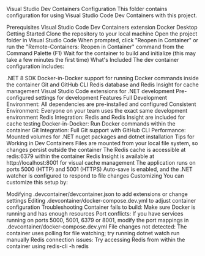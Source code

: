 Visual Studio Dev Containers Configuration
This folder contains configuration for using Visual Studio Code Dev Containers with this project.

Prerequisites
Visual Studio Code
Dev Containers extension
Docker Desktop
Getting Started
Clone the repository to your local machine
Open the project folder in Visual Studio Code
When prompted, click "Reopen in Container" or run the "Remote-Containers: Reopen in Container" command from the Command Palette (F1)
Wait for the container to build and initialize (this may take a few minutes the first time)
What's Included
The dev container configuration includes:

.NET 8 SDK
Docker-in-Docker support for running Docker commands inside the container
Git and GitHub CLI
Redis database and Redis Insight for cache management
Visual Studio Code extensions for .NET development
Pre-configured settings for development
Features
Full Development Environment: All dependencies are pre-installed and configured
Consistent Environment: Everyone on your team uses the exact same development environment
Redis Integration: Redis and Redis Insight are included for cache testing
Docker-in-Docker: Run Docker commands within the container
Git Integration: Full Git support with GitHub CLI
Performance: Mounted volumes for .NET nuget packages and dotnet installation
Tips for Working in Dev Containers
Files are mounted from your local file system, so changes persist outside the container
The Redis cache is accessible at redis:6379 within the container
Redis Insight is available at http://localhost:8001 for visual cache management
The application runs on ports 5000 (HTTP) and 5001 (HTTPS)
Auto-save is enabled, and the .NET watcher is configured to respond to file changes
Customizing
You can customize this setup by:

Modifying .devcontainer/devcontainer.json to add extensions or change settings
Editing .devcontainer/docker-compose.dev.yml to adjust container configuration
Troubleshooting
Container fails to build: Make sure Docker is running and has enough resources
Port conflicts: If you have services running on ports 5000, 5001, 6379 or 8001, modify the port mappings in .devcontainer/docker-compose.dev.yml
File changes not detected: The container uses polling for file watching; try running dotnet watch run manually
Redis connection issues: Try accessing Redis from within the container using redis-cli -h redis
